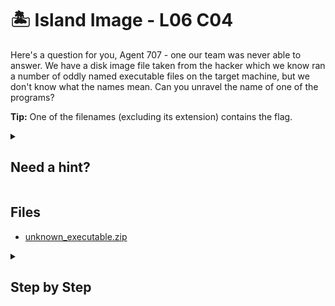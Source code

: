# 🏝 Island Image - L06 C04

Here's a question for you, Agent 707 - one our team was never able to answer. We have a disk image file taken from the hacker which we know ran a number of oddly named executable files on the target machine, but we don't know what the names mean. Can you unravel the name of one of the programs?

**Tip:** One of the filenames (excluding its extension) contains the flag.

<details><summary>

## Need a hint?</summary>

> 💡 Hint: Did you know that Windows has a feature that stores specific data about the applications you run to help them start faster?

</details>

## Files

- [unknown_executable.zip](https://drive.google.com/file/d/1XO-ee6vVocU5sGmDgTAsags0_KGD0SGD/view?usp=sharing)

<details><summary>

## Step by Step</summary>

- Download and extract the zip file and examine with `Autopsy`
- You are looking for a program that is a prefetch file with the extension of `.pf`
- Looking under **Data Artifacts** and **Run Programs**, you will find many prefetch files but many of these have normal seeming names

![prefetch files in autopsy](/assets/islandimage1.png)

- At the end of this list are a couple odd looking names, copy and paste the name of the very last entry without including the extension and put it through a Caesar Cipher
- You can recognize these file names are odd because they are composed of random letters
- Once decoded, it should produce the flag

`flag: PREFETCHWIN`

</details>
